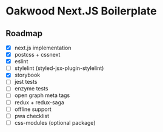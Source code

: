 # Oakwood Next.JS Boilerplate

## Roadmap
- [x] next.js implementation
- [x] postcss + cssnext
- [x] eslint
- [ ] stylelint (styled-jsx-plugin-stylelint)
- [x] storybook
- [ ] jest tests
- [ ] enzyme tests
- [ ] open graph meta tags
- [ ] redux + redux-saga
- [ ] offline support
- [ ] pwa checklist
- [ ] css-modules (optional package)

